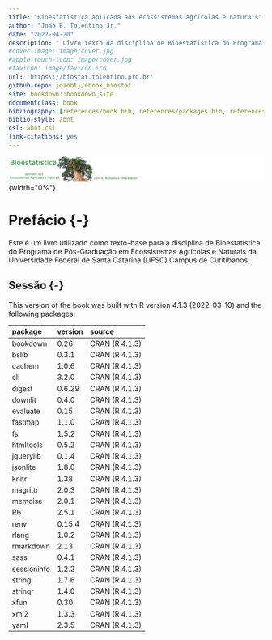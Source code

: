 ```yaml
--- 
title: "Bioestatística aplicada aos ecossistemas agrícolas e naturais"
author: "João B. Tolentino Jr."
date: "2022-04-20"
description: " Livro texto da disciplina de Bioestatística do Programa de Pós-graduação em Ecossistemas Agrícolas e Naturais."
#cover-image: image/cover.jpg
#apple-touch-icon: image/cover.jpg
#favicon: image/favicon.ico
url: 'https\://biostat.tolentino.pro.br'
github-repo: joaobtj/ebook_biostat
site: bookdown::bookdown_site
documentclass: book
bibliography: [references/book.bib, references/packages.bib, references/article.bib]
biblio-style: abnt
csl: abnt.csl
link-citations: yes
---
```


![](image/biostat.png){width="0%"}


# Prefácio {-}

Este é um livro utilizado como texto-base para a disciplina de Bioestatística do Programa de Pós-Graduação em Ecossistemas Agrícolas e Naturais da Universidade Federal de Santa Catarina (UFSC) Campus de Curitibanos. 

## Sessão {-}


This version of the book was built with R version 4.1.3 (2022-03-10) and the following packages:


|package     |version |source         |
|:-----------|:-------|:--------------|
|bookdown    |0.26    |CRAN (R 4.1.3) |
|bslib       |0.3.1   |CRAN (R 4.1.3) |
|cachem      |1.0.6   |CRAN (R 4.1.3) |
|cli         |3.2.0   |CRAN (R 4.1.3) |
|digest      |0.6.29  |CRAN (R 4.1.3) |
|downlit     |0.4.0   |CRAN (R 4.1.3) |
|evaluate    |0.15    |CRAN (R 4.1.3) |
|fastmap     |1.1.0   |CRAN (R 4.1.3) |
|fs          |1.5.2   |CRAN (R 4.1.3) |
|htmltools   |0.5.2   |CRAN (R 4.1.3) |
|jquerylib   |0.1.4   |CRAN (R 4.1.3) |
|jsonlite    |1.8.0   |CRAN (R 4.1.3) |
|knitr       |1.38    |CRAN (R 4.1.3) |
|magrittr    |2.0.3   |CRAN (R 4.1.3) |
|memoise     |2.0.1   |CRAN (R 4.1.3) |
|R6          |2.5.1   |CRAN (R 4.1.3) |
|renv        |0.15.4  |CRAN (R 4.1.3) |
|rlang       |1.0.2   |CRAN (R 4.1.3) |
|rmarkdown   |2.13    |CRAN (R 4.1.3) |
|sass        |0.4.1   |CRAN (R 4.1.3) |
|sessioninfo |1.2.2   |CRAN (R 4.1.3) |
|stringi     |1.7.6   |CRAN (R 4.1.3) |
|stringr     |1.4.0   |CRAN (R 4.1.3) |
|xfun        |0.30    |CRAN (R 4.1.3) |
|xml2        |1.3.3   |CRAN (R 4.1.3) |
|yaml        |2.3.5   |CRAN (R 4.1.3) |

 



